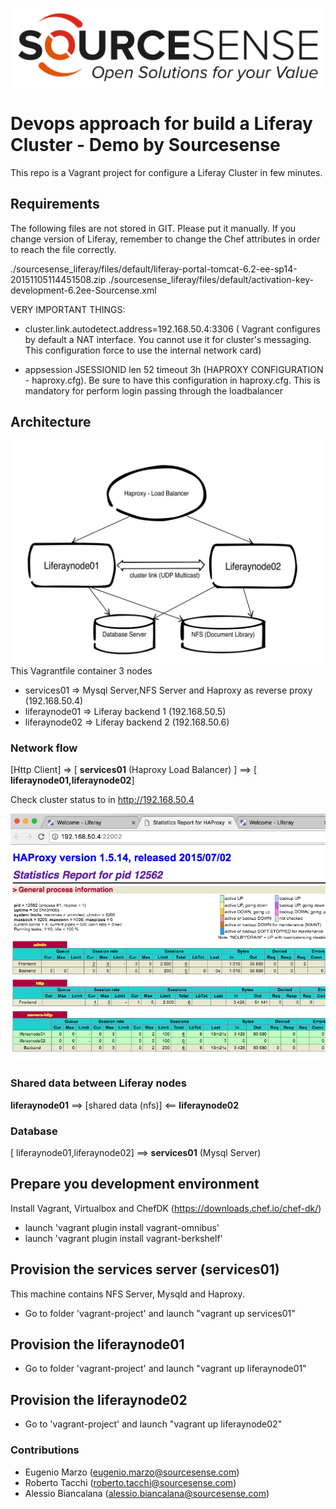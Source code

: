 ![Alt text](sourcesenselogo.png "Sourcesense")

# Devops approach for build a Liferay Cluster - Demo by Sourcesense #

This repo is a Vagrant project for configure a Liferay Cluster in few minutes.

## Requirements ##

The following files are not stored in GIT. Please put it manually. If you change version of Liferay, remember to change the Chef attributes in order to reach the file correctly.

./sourcesense_liferay/files/default/liferay-portal-tomcat-6.2-ee-sp14-20151105114451508.zip
./sourcesense_liferay/files/default/activation-key-development-6.2ee-Sourcense.xml

VERY IMPORTANT THINGS:

- cluster.link.autodetect.address=192.168.50.4:3306 ( Vagrant configures by default a NAT interface. You cannot use it for cluster's messaging. This configuration force to use the internal network card)

- appsession JSESSIONID len 52 timeout 3h (HAPROXY CONFIGURATION - haproxy.cfg). Be sure to have this configuration in haproxy.cfg. This is mandatory for perform login passing through the loadbalancer

## Architecture ##

![Alt text](arch.jpg "Architecture")
This  Vagrantfile container 3 nodes

- services01 => Mysql Server,NFS Server and Haproxy as reverse proxy (192.168.50.4)
- liferaynode01 => Liferay backend 1 (192.168.50.5)
- liferaynode02 => Liferay backend 2 (192.168.50.6)

### Network flow ###
[Http Client] => [ __services01__ (Haproxy Load Balancer) ]  ==>  [ __liferaynode01,liferaynode02__]

Check cluster status to in http://192.168.50.4

![Alt text](clustat.png "clustat")

### Shared data between Liferay nodes ###
__liferaynode01__ ==> [shared data (nfs)] <== __liferaynode02__

### Database ###

[ liferaynode01,liferaynode02] ==> __services01__ (Mysql Server)

## Prepare you development environment ##
Install Vagrant, Virtualbox and ChefDK (https://downloads.chef.io/chef-dk/)

- launch 'vagrant plugin install vagrant-omnibus'
- launch 'vagrant plugin install vagrant-berkshelf'

## Provision the services server (services01) ##
This machine contains NFS Server, Mysqld and Haproxy.
- Go to folder 'vagrant-project' and launch "vagrant up services01"

## Provision the liferaynode01 ##
- Go to folder 'vagrant-project' and launch "vagrant up liferaynode01"

## Provision the liferaynode02 ##
- Go to 'vagrant-project' and launch "vagrant up liferaynode02"

### Contributions ###
+ Eugenio Marzo (eugenio.marzo@sourcesense.com)
+ Roberto Tacchi (roberto.tacchi@sourcesense.com)
+ Alessio Biancalana (alessio.biancalana@sourcesense.com)
